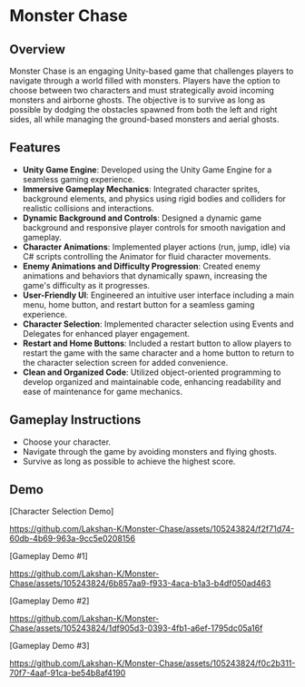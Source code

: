 


# Monster Chase

## Overview
Monster Chase is an engaging Unity-based game that challenges players to navigate through a world filled with monsters. Players have the option to choose between two characters and must strategically avoid incoming monsters and airborne ghosts. The objective is to survive as long as possible by dodging the obstacles spawned from both the left and right sides, all while managing the ground-based monsters and aerial ghosts.

## Features
- **Unity Game Engine**: Developed using the Unity Game Engine for a seamless gaming experience.
- **Immersive Gameplay Mechanics**: Integrated character sprites, background elements, and physics using rigid bodies and colliders for realistic collisions and interactions.
- **Dynamic Background and Controls**: Designed a dynamic game background and responsive player controls for smooth navigation and gameplay.
- **Character Animations**: Implemented player actions (run, jump, idle) via C# scripts controlling the Animator for fluid character movements.
- **Enemy Animations and Difficulty Progression**: Created enemy animations and behaviors that dynamically spawn, increasing the game's difficulty as it progresses.
- **User-Friendly UI**: Engineered an intuitive user interface including a main menu, home button, and restart button for a seamless gaming experience.
- **Character Selection**: Implemented character selection using Events and Delegates for enhanced player engagement.
- **Restart and Home Buttons**: Included a restart button to allow players to restart the game with the same character and a home button to return to the character selection screen for added convenience.
- **Clean and Organized Code**: Utilized object-oriented programming to develop organized and maintainable code, enhancing readability and ease of maintenance for game mechanics.

## Gameplay Instructions
- Choose your character.
- Navigate through the game by avoiding monsters and flying ghosts.
- Survive as long as possible to achieve the highest score.

## Demo
[Character Selection Demo]

https://github.com/Lakshan-K/Monster-Chase/assets/105243824/f2f71d74-60db-4b69-963a-9cc5e0208156

[Gameplay Demo #1]

https://github.com/Lakshan-K/Monster-Chase/assets/105243824/6b857aa9-f933-4aca-b1a3-b4df050ad463


[Gameplay Demo #2]



https://github.com/Lakshan-K/Monster-Chase/assets/105243824/1df905d3-0393-4fb1-a6ef-1795dc05a16f

[Gameplay Demo #3]



https://github.com/Lakshan-K/Monster-Chase/assets/105243824/f0c2b311-70f7-4aaf-91ca-be54b8af4190






